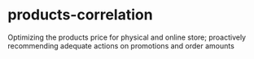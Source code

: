 # products-correlation
Optimizing the products price for physical and online store; proactively recommending adequate actions on promotions and order amounts

